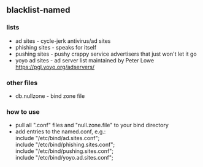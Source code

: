 ## blacklist-named

### lists
* ad sites - cycle-jerk antivirus/ad sites
* phishing sites - speaks for itself
* pushing sites - pushy crappy service advertisers that just won't let it go
* yoyo ad sites - ad server list maintained by Peter Lowe https://pgl.yoyo.org/adservers/

### other files
* db.nullzone - bind zone file

### how to use
* pull all ".conf" files and "null.zone.file" to your bind directory
* add entries to the named.conf, e.g.:<br/>
  include "/etc/bind/ad.sites.conf";<br/>
  include "/etc/bind/phishing.sites.conf";<br/>
  include "/etc/bind/pushing.sites.conf";<br/>
  include "/etc/bind/yoyo.ad.sites.conf";
  
